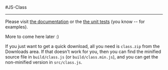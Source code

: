 #JS-Class

---

Please visit [the documentation](http://benekastah.github.com/JS-Class/ "The documentation") 
or the [the unit tests](https://github.com/benekastah/JS-Class/blob/master/test/spec/javascripts/classSpec.js "Class Unit Tests")
(you know -- for examples).

More to come here later :)

If you just want to get a quick download, all you need is `class.zip` from the Downloads area.
If that doesn't work for you, then you can find the minified source file in `build/class.js` (or `build/class.min.js`),
and you can get the non-minified version in `src/class.js`.